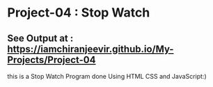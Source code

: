 # Project-04 : Stop Watch

See Output at : https://iamchiranjeevir.github.io/My-Projects/Project-04
-
this is a Stop Watch Program done Using HTML CSS and JavaScript:)
